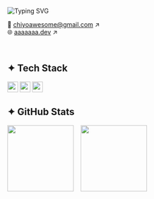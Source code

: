 ![Typing SVG](https://readme-typing-svg.herokuapp.com/?lines=Frontend+Developer+AnJeongEun___&font=Fira%20Code&size=18&color=FFFFFF&vCenter=true)

📧 [chiyoawesome@gmail.com](mailto:chiyoawesome@gmail.com) ↗  
🌐 [aaaaaaa.dev](https://aaaaaaa.dev) ↗

<br>

## ✦ Tech Stack
<img src="https://skillicons.dev/icons?i=react,javascript,typescript,nextjs" height="24"/>
<img src="https://skillicons.dev/icons?i=sass,tailwindcss,bootstrap" height="24"/>
<img src="https://skillicons.dev/icons?i=figma,photoshop,vscode,github,notion" height="24"/>

<br>

## ✦ GitHub Stats
<div align="left"> 
  <img src="https://github-readme-stats.vercel.app/api/top-langs/?username=chiyo-an&layout=compact&theme=tokyonight" height="150" /> &nbsp;&nbsp;
  <img src="https://github-readme-stats.vercel.app/api?username=chiyo-an&show_icons=true&theme=tokyonight" height="150" />
</div>
